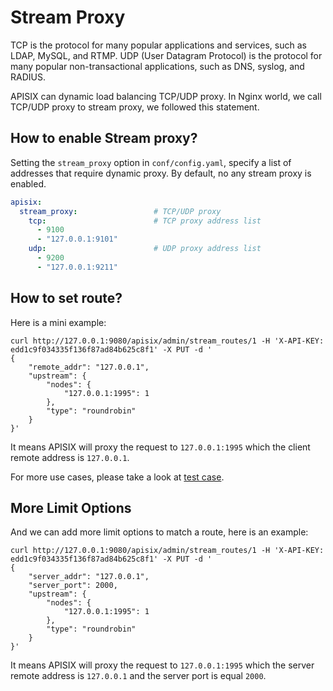 <!--
#
# Licensed to the Apache Software Foundation (ASF) under one or more
# contributor license agreements.  See the NOTICE file distributed with
# this work for additional information regarding copyright ownership.
# The ASF licenses this file to You under the Apache License, Version 2.0
# (the "License"); you may not use this file except in compliance with
# the License.  You may obtain a copy of the License at
#
#     http://www.apache.org/licenses/LICENSE-2.0
#
# Unless required by applicable law or agreed to in writing, software
# distributed under the License is distributed on an "AS IS" BASIS,
# WITHOUT WARRANTIES OR CONDITIONS OF ANY KIND, either express or implied.
# See the License for the specific language governing permissions and
# limitations under the License.
#
-->

# Stream Proxy

TCP is the protocol for many popular applications and services, such as LDAP, MySQL, and RTMP. UDP (User Datagram Protocol) is the protocol for many popular non-transactional applications, such as DNS, syslog, and RADIUS.

APISIX can dynamic load balancing TCP/UDP proxy. In Nginx world, we call TCP/UDP proxy to stream proxy, we followed this statement.

## How to enable Stream proxy?

Setting the `stream_proxy` option in `conf/config.yaml`, specify a list of addresses that require dynamic proxy.
By default, no any stream proxy is enabled.

```yaml
apisix:
  stream_proxy:                 # TCP/UDP proxy
    tcp:                        # TCP proxy address list
      - 9100
      - "127.0.0.1:9101"
    udp:                        # UDP proxy address list
      - 9200
      - "127.0.0.1:9211"
```

## How to set route?

Here is a mini example:

```shell
curl http://127.0.0.1:9080/apisix/admin/stream_routes/1 -H 'X-API-KEY: edd1c9f034335f136f87ad84b625c8f1' -X PUT -d '
{
    "remote_addr": "127.0.0.1",
    "upstream": {
        "nodes": {
            "127.0.0.1:1995": 1
        },
        "type": "roundrobin"
    }
}'
```

It means APISIX will proxy the request to `127.0.0.1:1995` which the client remote address is `127.0.0.1`.

For more use cases, please take a look at [test case](../t/stream-node/sanity.t).

## More Limit Options

And we can add more limit options to match a route, here is an example:

```shell
curl http://127.0.0.1:9080/apisix/admin/stream_routes/1 -H 'X-API-KEY: edd1c9f034335f136f87ad84b625c8f1' -X PUT -d '
{
    "server_addr": "127.0.0.1",
    "server_port": 2000,
    "upstream": {
        "nodes": {
            "127.0.0.1:1995": 1
        },
        "type": "roundrobin"
    }
}'
```

It means APISIX will proxy the request to `127.0.0.1:1995` which the server remote address is `127.0.0.1` and the server port is equal `2000`.
